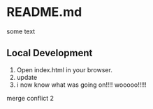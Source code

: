 # README.md
some text

## Local Development

1. Open index.html in your browser.
2. update 
3. i now know what was going on!!!! wooooo!!!!!

merge conflict 2